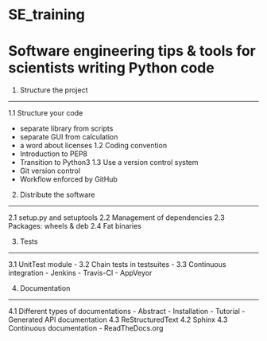 # SE_training
Software engineering tips &amp; tools for scientists writing Python code
========================================================================


1. Structure the project
------------------------
1.1 Structure your code
   - separate library from scripts
   - separate GUI from calculation
   - a word about licenses
1.2 Coding convention 
   - Introduction to PEP8
   - Transition to Python3
1.3 Use a version control system
   - Git version control 
   - Workflow enforced by GitHub

2. Distribute the software
--------------------------
2.1 setup.py and setuptools
2.2 Management of dependencies
2.3 Packages: wheels & deb
2.4 Fat binaries 

3. Tests
--------
3.1 UnitTest module
    - 
3.2 Chain tests in testsuites
    - 
3.3 Continuous integration
    - Jenkins
    - Travis-CI
    - AppVeyor

4. Documentation
----------------
4.1 Different types of documentations
    - Abstract
    - Installation
    - Tutorial
    - Generated API documentation
4.3 ReStructuredText
4.2 Sphinx
4.3 Continuous documentation
    - ReadTheDocs.org 
